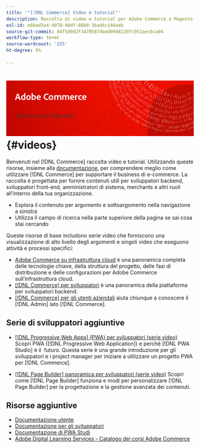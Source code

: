 ```yaml
---
title: '"[!DNL Commerce] Video e tutorial"'
description: Raccolta di video e tutorial per Adobe Commerce e Magento Open Source
exl-id: e6bed3a4-4078-40df-88b0-3bad6c144aeb
source-git-commit: 84f5d9d2f34785874bed09481207c951aecbca04
workflow-type: tm+mt
source-wordcount: '255'
ht-degree: 6%

---
```


# <!-- use banner as heading -->![Video e Tutorials Commerce](./assets/banner-videos-home.png) {#videos}

Benvenuti nel [!DNL Commerce] raccolta video e tutorial. Utilizzando queste risorse, insieme alla [documentazione](https://experienceleague.adobe.com/docs/commerce.html), per comprendere meglio come utilizzare [!DNL Commerce] per supportare il business di e-commerce. La raccolta è progettata per fornire contenuti utili per sviluppatori backend, sviluppatori front-end, amministratori di sistema, merchants e altri ruoli all’interno della tua organizzazione.

- Esplora il contenuto per argomento e sottoargomento nella navigazione a sinistra
- Utilizza il campo di ricerca nella parte superiore della pagina se sai cosa stai cercando

Queste risorse di base includono serie video che forniscono una visualizzazione di alto livello degli argomenti e singoli video che eseguono attività e processi specifici:

- [Adobe Commerce su infrastruttura cloud](./cloud/1-overview.md) è una panoramica completa delle tecnologie chiave, della struttura del progetto, delle fasi di distribuzione e delle configurazioni per Adobe Commerce sull’infrastruttura cloud.
- [[!DNL Commerce] per sviluppatori](./developer/backend-1-1-overview.md) è una panoramica della piattaforma per sviluppatori backend.
- [[!DNL Commerce] per gli utenti aziendali](./merchant/introduction/1-1-menus.md) aiuta chiunque a conoscere il [!DNL Admin] lato [!DNL Commerce].

## Serie di sviluppatori aggiuntive

- [[!DNL Progressive Web Apps] (PWA) per sviluppatori (serie video)](./pwa/introduction/1-overview.md) Scopri PWA ([!DNL Progressive Web Application]) e perché [!DNL PWA Studio] è il &#x200B; futuro. Questa serie è una grande introduzione per gli sviluppatori e i project manager per iniziare a utilizzare un progetto PWA per [!DNL Commerce].

- [[!DNL Page Builder] panoramica per sviluppatori (serie video)](./developer/page-builder/1-intro-case-studies.md) Scopri come [!DNL Page Builder] funziona e modi per personalizzare [!DNL Page Builder] per la progettazione e la gestione avanzata dei contenuti.

<!--
- **[Security planning for [!DNL Commerce] (video series)](./security/summit-security/1-summit-security.md)**
    <br>
    *How the e-commerce threat landscape is changing. The importance of security for the customer running an e-commerce application and specific processes and practices for securing Magento*
-->

## Risorse aggiuntive

- [Documentazione utente](https://docs.magento.com/)
- [Documentazione per gli sviluppatori](https://devdocs.magento.com/)
- [Documentazione di PWA Studi](https://developer.adobe.com/commerce/pwa-studio/)
- [Adobe Digital Learning Services - Catalogo dei corsi Adobe Commerce](https://learning.adobe.com/catalog.html?solution=Adobe%20Commerce)
